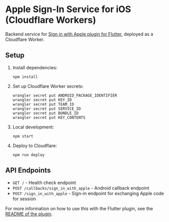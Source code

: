 # Apple Sign-In Service for iOS (Cloudflare Workers)

Backend service for [Sign in with Apple plugin for Flutter](https://pub.dev/packages/sign_in_with_apple), deployed as a Cloudflare Worker.

## Setup

1. Install dependencies:
   ```
   npm install
   ```

2. Set up Cloudflare Worker secrets:
   ```
   wrangler secret put ANDROID_PACKAGE_IDENTIFIER
   wrangler secret put KEY_ID
   wrangler secret put TEAM_ID
   wrangler secret put SERVICE_ID
   wrangler secret put BUNDLE_ID
   wrangler secret put KEY_CONTENTS
   ```

3. Local development:
   ```
   npm start
   ```

4. Deploy to Cloudflare:
   ```
   npm run deploy
   ```

## API Endpoints

- `GET /` - Health check endpoint
- `POST /callbacks/sign_in_with_apple` - Android callback endpoint
- `POST /sign_in_with_apple` - Sign-in endpoint for exchanging Apple code for session

For more information on how to use this with the Flutter plugin, see the [README of the plugin](https://pub.dev/packages/sign_in_with_apple#-readme-tab-).
